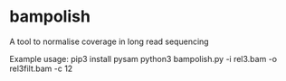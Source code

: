 # bampolish
A tool to normalise coverage in long read sequencing

Example usage:
pip3 install pysam
python3 bampolish.py -i rel3.bam -o rel3filt.bam -c 12
